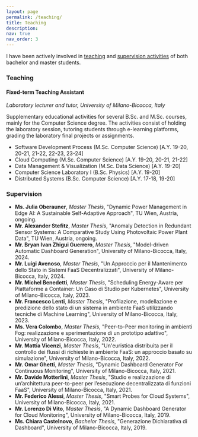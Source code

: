 ```yaml
---
layout: page
permalink: /teaching/
title: Teaching
description:
nav: true
nav_order: 3
---
```


I have been actively involved in [teaching](#teaching) and [supervision activities](#supervision) of both bachelor and
master students.

<a id="teaching"></a>

### Teaching
#### Fixed-term Teaching Assistant
_Laboratory lecturer and tutor, University of Milano-Bicocca, Italy_

Supplementary educational activities for several B.Sc. and M.Sc. courses, mainly for the Computer Science degree.
The activities consist of holding the laboratory session, tutoring students through e-learning platforms, grading the
laboratory final projects or assignments.

- Software Development Process (M.Sc. Computer Science) [A.Y. 19-20, 20-21, 21-22, 22-23, 23-24]
- Cloud Computing (M.Sc. Computer Science) [A.Y. 19-20, 20-21, 21-22]
- Data Management & Visualization (M.Sc. Data Science) [A.Y. 19-20]
- Computer Science Laboratory I (B.Sc. Physics) [A.Y. 19-20] 
- Distributed Systems (B.Sc. Computer Science) [A.Y. 17-18, 19-20]

<a id="superivsion"></a>

### Supervision
- **Ms. Julia Oberauner**, _Master Thesis_, "Dynamic Power Management in Edge AI: A Sustainable Self-Adaptive Approach", TU Wien, Austria, ongoing.
- **Mr. Alexander Stefitz**, _Master Thesis_, "Anomaly Detection in Redundant Sensor Systems: A Comparative Study Using Photovoltaic Power Plant Data", TU Wien, Austria, ongoing.
- **Mr. Bryan Ivan Zhigui Guerrero**, _Master Thesis_, "Model-driven Automatic Dashboard Generation", University of Milano-Bicocca, Italy, 2024.
- **Mr. Luigi Avenoso**, _Master Thesis_, "Un Approccio per il Mantenimento dello Stato in Sistemi FaaS Decentralizzati", University of Milano-Bicocca, Italy, 2024.
- **Mr. Michel Benedetti**, _Master Thesis_, "Scheduling Energy-Aware per Piattaforme a Container: Un Caso di Studio per Kubernetes", University of Milano-Bicocca, Italy, 2023.
- **Mr. Francesco Lenti**, _Master Thesis_, "Profilazione, modellazione e predizione dello stato di un sistema in ambiente FaaS utilizzando tecniche di Machine Learning", University of Milano-Bicocca, Italy, 2023.
- **Ms. Vera Colombo**, _Master Thesis_, "Peer-to-Peer monitoring in ambienti Fog: realizzazione e sperimentazione di un prototipo adattivo", University of Milano-Bicocca, Italy, 2022.
- **Mr. Mattia Vicenzi**, _Master Thesis_, "Un'euristica distribuita per il controllo dei flussi di richieste in ambiente FaaS: un approccio basato su simulazione", University of Milano-Bicocca, Italy, 2022.
- **Mr. Omar Ghetti**, _Master Thesis_, "Dynamic Dashboard Generator For Continuous Monitoring", University of Milano-Bicocca, Italy, 2021.
- **Mr. Davide Motterlini**, _Master Thesis_, "Studio e realizzazione di un’architettura peer-to-peer per l’esecuzione decentralizzata di funzioni FaaS", University of Milano-Bicocca, Italy, 2021.
- **Mr. Federico Alessi**, _Master Thesis_, "Smart Probes for Cloud Systems", University of Milano-Bicocca, Italy, 2021.
- **Mr. Lorenzo Di Vito**,  _Master Thesis_, "A Dynamic Dashboard Generator for Cloud Monitoring", University of Milano-Bicocca, Italy, 2019.
- **Ms. Chiara Castelnovo**, _Bachelor Thesis_, "Generazione Dichiarativa di Dashboard", University of Milano-Bicocca, Italy, 2019.
